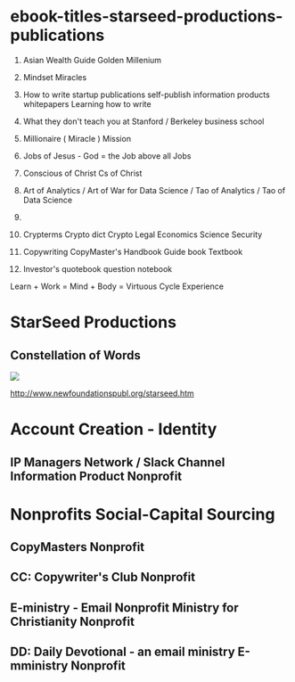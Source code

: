 # ebook-titles-starseed-productions-publications

1.  Asian Wealth Guide Golden Millenium
2.  Mindset Miracles
3.  How to write startup publications self-publish information products whitepapers Learning how to write
4.  What they don't teach you at Stanford / Berkeley business school
5.  Millionaire ( Miracle ) Mission  
6.  Jobs of Jesus - God = the Job above all Jobs
7.  Conscious of Christ Cs of Christ
8.  Art of Analytics / Art of War for Data Science / Tao of Analytics / Tao of Data Science
9.
10.  Crypterms Crypto dict Crypto Legal Economics Science Security


11.  Copywriting CopyMaster's Handbook Guide book Textbook
12. Investor's quotebook question notebook

Learn + Work = Mind + Body = Virtuous Cycle Experience

# StarSeed Productions
## Constellation of Words
![](https://dailyverses.net/images/en/niv/genesis-26-4-5.jpg)

http://www.newfoundationspubl.org/starseed.htm

# Account Creation - Identity
## IP Managers Network / Slack Channel Information Product  Nonprofit
 
# Nonprofits Social-Capital Sourcing
##  CopyMasters Nonprofit

## CC: Copywriter's Club Nonprofit

##  E-ministry - Email Nonprofit Ministry for Christianity Nonprofit

## DD: Daily Devotional - an email ministry E-mministry Nonprofit
